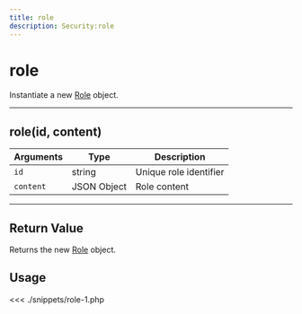 ```yaml
---
title: role
description: Security:role
---
```


# role

Instantiate a new [Role](/sdk/php/3/role) object.

---

## role(id, content)

| Arguments | Type        | Description            |
| --------- | ----------- | ---------------------- |
| `id`      | string      | Unique role identifier |
| `content` | JSON Object | Role content           |

---

## Return Value

Returns the new [Role](/sdk/php/3/role) object.

## Usage

<<< ./snippets/role-1.php

